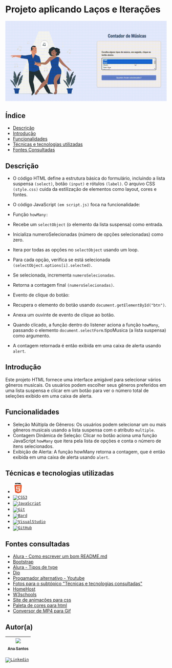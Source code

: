# Projeto aplicando Laços e Iterações

![musicas](img/musicas.gif)

## Índice
* [Descrição](#descrição)
* [Introdução](#introdução)
* [Funcionalidades](#funcionalidades)
* [Técnicas e tecnologias utilizadas](#técnicas-e-tecnologias-utilizadas)
* [Fontes Consultadas](#fontes-consultadas)


## Descrição
- O código HTML define a estrutura básica do formulário, incluindo a lista suspensa ``(select)``, botão ``(input)`` e rótulos ``(label)``. O arquivo CSS ``(style.css)`` cuida da estilização de elementos como layout, cores e fontes.

- O código JavaScript ``(em script.js)`` foca na funcionalidade:

- Função ``howMany:``
- Recebe um ``selectObject`` (o elemento da lista suspensa) como entrada.
- Inicializa numeroSelecionadas (número de opções selecionadas) como zero.
- Itera por todas as opções no ``selectObject`` usando um loop.
- Para cada opção, verifica se está selecionada ``(selectObject.options[i].selected)``.
- Se selecionada, incrementa ``numeroSelecionadas``.
- Retorna a contagem final ``(numeroSelecionadas)``.

- Evento de clique do botão:
- Recupera o elemento do botão usando ``document.getElementById("btn")``.
- Anexa um ouvinte de evento de clique ao botão.
- Quando clicado, a função dentro do listener aciona a função ``howMany``, passando o elemento ``document.selectForm``.tipoMusica (a lista suspensa) como argumento.
- A contagem retornada é então exibida em uma caixa de alerta usando ``alert``.


## Introdução
Este projeto HTML fornece uma interface amigável para selecionar vários gêneros musicais. Os usuários podem escolher seus gêneros preferidos em uma lista suspensa e clicar em um botão para ver o número total de seleções exibido em uma caixa de alerta.


## Funcionalidades
- Seleção Múltipla de Gêneros: Os usuários podem selecionar um ou mais gêneros musicais usando a lista suspensa com o atributo ``multiple``.
- Contagem Dinâmica de Seleção: Clicar no botão aciona uma função JavaScript ``howMany`` que itera pela lista de opções e conta o número de itens selecionados.
- Exibição de Alerta: A função howMany retorna a contagem, que é então exibida em uma caixa de alerta usando ``alert``.


## Técnicas e tecnologias utilizadas
* [<code><img height="32" src="https://raw.githubusercontent.com/github/explore/80688e429a7d4ef2fca1e82350fe8e3517d3494d/topics/html/html.png" alt="HTML5"/></code>](https://developer.mozilla.org/pt-BR/docs/Web/HTML)
* [<code><img height="32" src="https://cdn.worldvectorlogo.com/logos/css-3.svg" alt="CSS3"/></code>](https://developer.mozilla.org/pt-BR/docs/Web/CSS)
* [<code><img height="32" src="https://upload.wikimedia.org/wikipedia/commons/6/6a/JavaScript-logo.png" alt="JavaScript"/></code>](https://developer.mozilla.org/pt-BR/docs/Web/JavaScript)
* [<code><img height="32" src="https://www.malwarebytes.com/wp-content/uploads/sites/2/2023/01/asset_upload_file97293_255583.jpg" alt="Git"/></code>](https://git-scm.com/)
* [<code><img height="32" src="https://blog.netscandigital.com/wp-content/uploads/2023/07/O-que-e-o-Google-Bard.png" alt="Bard"/></code>](https://bard.google.com/chat?hl=pt)
* [<code><img height="32" src="https://img.shields.io/badge/VSCode-0078D4?style=for-the-badge&logo=visual%20studio%20code&logoColor=white" alt="VisualStudio"/></code>](https://code.visualstudio.com/)
* [<code><img height="32" src="https://img.shields.io/badge/GitHub-100000?style=for-the-badge&logo=github&logoColor=white" alt="GitHub"/></code>](https://github.com/)


## Fontes consultadas 
* [Alura - Como escrever um bom README.md](https://www.alura.com.br/artigos/escrever-bom-readme)
* [Bootstrap](https://getbootstrap.com/docs/5.3/forms/checks-radios/#radios)
* [Alura - Tipos de type](https://cursos.alura.com.br/forum/topico-type-do-campo-telefone-104370)
* [Dio](https://www.dio.me/articles/tutorial-criando-um-readme-bonitao-para-o-seu-github)
* [Progamador alternativo - Youtube](https://youtu.be/HJ16WEmOWTw?si=UFvCAtBHbuCc08Hu)
* [Fotos para o subtópico "Técnicas e tecnologias consultadas"](https://github.com/alexandresanlim/Badges4-README.md-Profile)
* [HomeHost](https://www.homehost.com.br/blog/tutoriais/html-buttton/)
* [W3schools](https://www.w3schools.com/js/js_window_location.asp)
* [Site de animações para css](https://storyset.com/search)
* [Paleta de cores para html](https://paletadecolores.online/pt/azul/indigo/)
* [Conversor de MP4 para Gif](https://cloudconvert.com/)


## Autor(a)
|  [<img loading="lazy" src="https://avatars.githubusercontent.com/u/140712281?v=4" width=115><br><sub>Ana Santos</sub>](https://github.com/AnaLu1za) |  
| :---: |

[<code><img height="32" src="https://t.ctcdn.com.br/IwwDh-BajTE4ZwE4zuIcvz9Q2ZY=/i490027.jpeg" alt="Linkedin"/></code>](https://www.linkedin.com/posts/ana-luiza-santos-a5032a2a2_projeto-acad%C3%AAmico-valida%C3%A7%C3%A3o-de-tela-de-activity-7189273725291163648-fbh6?utm_source=share&utm_medium=member_ios)